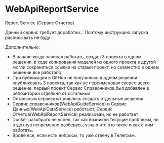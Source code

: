 # WebApiReportService
Report Service (Сервис Отчетов)

Данный сервис требует доработки... Поэтому инструкцию запуска расписывать не буду

Дополнительно:
- В начале когда начинал работать, создал 3 проекта в одном решении, в ходе копирования моделей из одного проекта в другой могли сохраниться ссылки на старый проект,
но совместно в одном решении все работало
- При публикации в GitHub не получилось в одном решении опубликовать 3 проекта, так как не переименовал скорее всего решение, первый проект Сервис Справочников,был добавлен
в репозиторий отдельно от остальных
- Остальным сервисам пришлось создать отдельные решения.
- Сервис справочников(WebApiGuideService) и Сервис Данных(WebApiDataService) работают, Сервис Отчетов(WebApiReportService) реализован, но не работает
- Docker разобрать не успел, так как возникли текущие проблемы, но отдохнув непременно разберусь, узнаю что это такое и как с ним работать.
- Вроде все, если есть вопросы, то уже отвечу в Телеграм.
